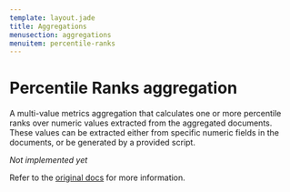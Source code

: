 ```yaml
---
template: layout.jade
title: Aggregations
menusection: aggregations
menuitem: percentile-ranks
---
```



# Percentile Ranks aggregation

A multi-value metrics aggregation that calculates one or more percentile ranks over numeric values extracted from the aggregated documents. These values can be extracted either from specific numeric fields in the documents, or be generated by a provided script.

*Not implemented yet*

Refer to the [original docs](http://www.elasticsearch.org/guide/en/elasticsearch/reference/current/search-aggregations-metrics-percentile-rank-aggregation.html) for more information.
